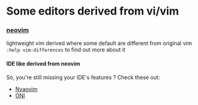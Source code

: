# Some editors derived from vi/vim

### [neovim](https://neovim.io/)
lightweight vim derived where some default are different from original vim
`:help vim-differences` to find out more about it
#### IDE like derived from neovim
So, you're still missing your IDE's features ? Check these out:
* [Nyaovim](https://github.com/rhysd/NyaoVim.git)
* [ONI](https://github.com/extr0py/oni.git)

